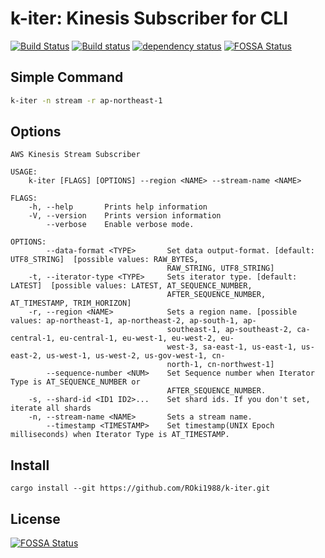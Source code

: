 # k-iter: Kinesis Subscriber for CLI

[![Build Status](https://travis-ci.org/ROki1988/k-iter.svg?branch=master)](https://travis-ci.org/ROki1988/k-iter) [![Build status](https://ci.appveyor.com/api/projects/status/omrdwsvjciq68xf9?svg=true)](https://ci.appveyor.com/project/ROki1988/k-iter) [![dependency status](https://deps.rs/repo/github/ROki1988/k-iter/status.svg)](https://deps.rs/repo/github/ROki1988/k-iter)
[![FOSSA Status](https://app.fossa.io/api/projects/git%2Bgithub.com%2FROki1988%2Fk-iter.svg?type=shield)](https://app.fossa.io/projects/git%2Bgithub.com%2FROki1988%2Fk-iter?ref=badge_shield)

## Simple Command

```sh
k-iter -n stream -r ap-northeast-1
```

## Options

```shell
AWS Kinesis Stream Subscriber

USAGE:
    k-iter [FLAGS] [OPTIONS] --region <NAME> --stream-name <NAME>

FLAGS:
    -h, --help       Prints help information
    -V, --version    Prints version information
        --verbose    Enable verbose mode.

OPTIONS:
        --data-format <TYPE>       Set data output-format. [default: UTF8_STRING]  [possible values: RAW_BYTES,
                                   RAW_STRING, UTF8_STRING]
    -t, --iterator-type <TYPE>     Sets iterator type. [default: LATEST]  [possible values: LATEST, AT_SEQUENCE_NUMBER,
                                   AFTER_SEQUENCE_NUMBER, AT_TIMESTAMP, TRIM_HORIZON]
    -r, --region <NAME>            Sets a region name. [possible values: ap-northeast-1, ap-northeast-2, ap-south-1, ap-
                                   southeast-1, ap-southeast-2, ca-central-1, eu-central-1, eu-west-1, eu-west-2, eu-
                                   west-3, sa-east-1, us-east-1, us-east-2, us-west-1, us-west-2, us-gov-west-1, cn-
                                   north-1, cn-northwest-1]
        --sequence-number <NUM>    Set Sequence number when Iterator Type is AT_SEQUENCE_NUMBER or
                                   AFTER_SEQUENCE_NUMBER.
    -s, --shard-id <ID1 ID2>...    Set shard ids. If you don't set, iterate all shards
    -n, --stream-name <NAME>       Sets a stream name.
        --timestamp <TIMESTAMP>    Set timestamp(UNIX Epoch milliseconds) when Iterator Type is AT_TIMESTAMP.
```

## Install

```
cargo install --git https://github.com/ROki1988/k-iter.git
```

## License
[![FOSSA Status](https://app.fossa.io/api/projects/git%2Bgithub.com%2FROki1988%2Fk-iter.svg?type=large)](https://app.fossa.io/projects/git%2Bgithub.com%2FROki1988%2Fk-iter?ref=badge_large)
